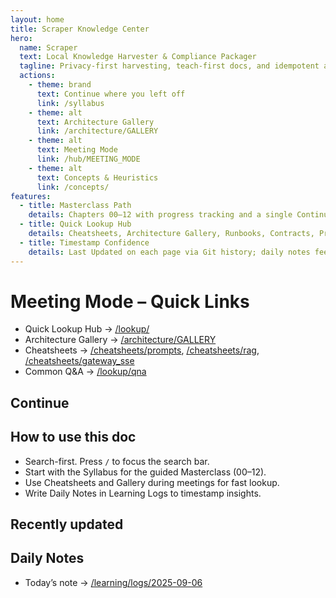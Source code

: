 ```yaml
---
layout: home
title: Scraper Knowledge Center
hero:
  name: Scraper
  text: Local Knowledge Harvester & Compliance Packager
  tagline: Privacy-first harvesting, teach-first docs, and idempotent adapters.
  actions:
    - theme: brand
      text: Continue where you left off
      link: /syllabus
    - theme: alt
      text: Architecture Gallery
      link: /architecture/GALLERY
    - theme: alt
      text: Meeting Mode
      link: /hub/MEETING_MODE
    - theme: alt
      text: Concepts & Heuristics
      link: /concepts/
features:
  - title: Masterclass Path
    details: Chapters 00–12 with progress tracking and a single Continue button.
  - title: Quick Lookup Hub
    details: Cheatsheets, Architecture Gallery, Runbooks, Contracts, Prompts, Roadmap.
  - title: Timestamp Confidence
    details: Last Updated on each page via Git history; daily notes feed.
---
```


# Meeting Mode – Quick Links

- Quick Lookup Hub → [/lookup/](/lookup/)
- Architecture Gallery → [/architecture/GALLERY](/architecture/GALLERY)
- Cheatsheets → [/cheatsheets/prompts](/cheatsheets/prompts), [/cheatsheets/rag](/cheatsheets/rag), [/cheatsheets/gateway_sse](/cheatsheets/gateway_sse)
- Common Q&A → [/lookup/qna](/lookup/qna)

## Continue

<ContinueButton />

## How to use this doc

- Search-first. Press `/` to focus the search bar.
- Start with the Syllabus for the guided Masterclass (00–12).
- Use Cheatsheets and Gallery during meetings for fast lookup.
- Write Daily Notes in Learning Logs to timestamp insights.

## Recently updated

<RecentlyUpdated />

## Daily Notes

- Today’s note → [/learning/logs/2025-09-06](/learning/logs/2025-09-06)

